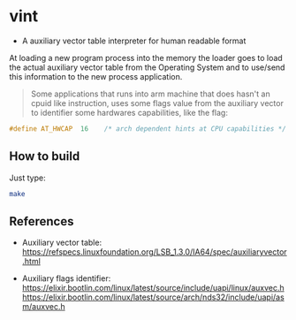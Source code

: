 # vint

- A auxiliary vector table interpreter for human readable format

At loading a new program process into the memory the loader goes to load the actual auxiliary vector table from the Operating System and to use/send this information to the new process application.

> Some applications that runs into arm machine that does hasn't an cpuid like instruction, uses some flags value from the auxiliary vector to identifier some hardwares capabilities, like the flag:

```c
#define AT_HWCAP  16    /* arch dependent hints at CPU capabilities */
```

## How to build

Just type:

```bash
make
```

## References

- Auxiliary vector table: <https://refspecs.linuxfoundation.org/LSB_1.3.0/IA64/spec/auxiliaryvector.html>

- Auxiliary flags identifier: <https://elixir.bootlin.com/linux/latest/source/include/uapi/linux/auxvec.h>
<https://elixir.bootlin.com/linux/latest/source/arch/nds32/include/uapi/asm/auxvec.h>
